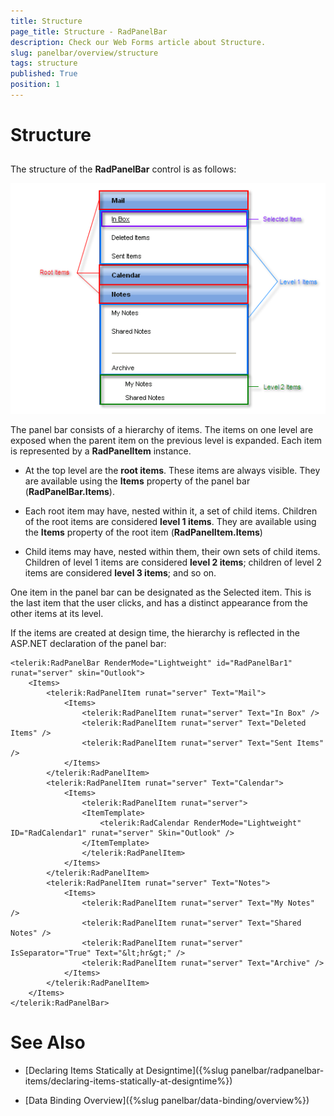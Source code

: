```yaml
---
title: Structure
page_title: Structure - RadPanelBar
description: Check our Web Forms article about Structure.
slug: panelbar/overview/structure
tags: structure
published: True
position: 1
---
```


# Structure



## 

The structure of the **RadPanelBar** control is as follows:

![PanelBar Structure](images/panelbar_structure.png)

The panel bar consists of a hierarchy of items. The items on one level are exposed when the parent item on the previous level is expanded. Each item is represented by a **RadPanelItem** instance.

* At the top level are the **root items**. These items are always visible. They are available using the **Items** property of the panel bar (**RadPanelBar.Items**).

* Each root item may have, nested within it, a set of child items. Children of the root items are considered **level 1 items**. They are available using the **Items** property of the root item (**RadPanelItem.Items**)

* Child items may have, nested within them, their own sets of child items. Children of level 1 items are considered **level 2 items**; children of level 2 items are considered **level 3 items**; and so on.

One item in the panel bar can be designated as the Selected item. This is the last item that the user clicks, and has a distinct appearance from the other items at its level.

If the items are created at design time, the hierarchy is reflected in the ASP.NET declaration of the panel bar:

````ASPNET
<telerik:RadPanelBar RenderMode="Lightweight" id="RadPanelBar1" runat="server" skin="Outlook">  
	<Items>    
		<telerik:RadPanelItem runat="server" Text="Mail">      
			<Items>       
				<telerik:RadPanelItem runat="server" Text="In Box" />        
				<telerik:RadPanelItem runat="server" Text="Deleted Items" />        
				<telerik:RadPanelItem runat="server" Text="Sent Items" />      
			</Items>   
		</telerik:RadPanelItem>   
		<telerik:RadPanelItem runat="server" Text="Calendar">      
			<Items>        
				<telerik:RadPanelItem runat="server">          
				<ItemTemplate>            
					<telerik:RadCalendar RenderMode="Lightweight" ID="RadCalendar1" runat="server" Skin="Outlook" />          
				</ItemTemplate>        
				</telerik:RadPanelItem>      
			</Items>   
		</telerik:RadPanelItem>  
		<telerik:RadPanelItem runat="server" Text="Notes">      
			<Items>         
				<telerik:RadPanelItem runat="server" Text="My Notes" />         
				<telerik:RadPanelItem runat="server" Text="Shared Notes" />         
				<telerik:RadPanelItem runat="server" IsSeparator="True" Text="&lt;hr&gt;" />         
				<telerik:RadPanelItem runat="server" Text="Archive" />           
			</Items>                    
		</telerik:RadPanelItem>       
	</Items>
</telerik:RadPanelBar>
````



# See Also

 * [Declaring Items Statically at Designtime]({%slug panelbar/radpanelbar-items/declaring-items-statically-at-designtime%})

 * [Data Binding Overview]({%slug panelbar/data-binding/overview%})
